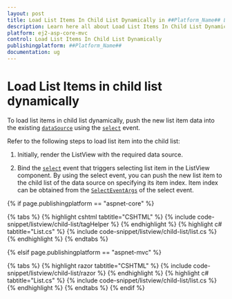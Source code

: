 ```yaml
---
layout: post
title: Load List Items In Child List Dynamically in ##Platform_Name## Listview Component
description: Learn here all about Load List Items In Child List Dynamically in Syncfusion ##Platform_Name## Listview component of syncfusion and more.
platform: ej2-asp-core-mvc
control: Load List Items In Child List Dynamically
publishingplatform: ##Platform_Name##
documentation: ug
---
```


# Load List Items in child list dynamically

To load list items in child list dynamically, push the new list item data into the existing
[`dataSource`](https://ej2.syncfusion.com/documentation/api/list-view/#datasource) using
the [`select`](https://ej2.syncfusion.com/documentation/api/list-view/#select) event.

Refer to the following steps to load list item into the child list:

1. Initially, render the ListView with the required data source.

2. Bind the [`select`](https://ej2.syncfusion.com/documentation/api/list-view/#select) event that
triggers selecting list item in the ListView component. By using the select event, you can push the new list item to the child
list of the data source on specifying its item index. Item index can be obtained from the
[`SelectEventArgs`](https://ej2.syncfusion.com/documentation/api/list-view/selectEventArgs/) of the
select event.

{% if page.publishingplatform == "aspnet-core" %}

{% tabs %}
{% highlight cshtml tabtitle="CSHTML" %}
{% include code-snippet/listview/child-list/tagHelper %}
{% endhighlight %}
{% highlight c# tabtitle="List.cs" %}
{% include code-snippet/listview/child-list/list.cs %}
{% endhighlight %}
{% endtabs %}

{% elsif page.publishingplatform == "aspnet-mvc" %}

{% tabs %}
{% highlight razor tabtitle="CSHTML" %}
{% include code-snippet/listview/child-list/razor %}
{% endhighlight %}
{% highlight c# tabtitle="List.cs" %}
{% include code-snippet/listview/child-list/list.cs %}
{% endhighlight %}
{% endtabs %}
{% endif %}

